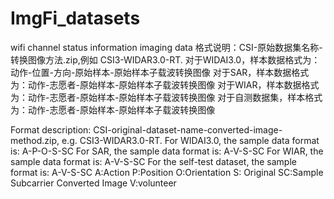 # ImgFi_datasets
wifi channel status information imaging data
格式说明：CSI-原始数据集名称-转换图像方法.zip,例如 CSI3-WIDAR3.0-RT.
对于WIDAI3.0，样本数据格式为：动作-位置-方向-原始样本-原始样本子载波转换图像
对于SAR，样本数据格式为：动作-志愿者-原始样本-原始样本子载波转换图像
对于WIAR，样本数据格式为：动作-志愿者-原始样本-原始样本子载波转换图像
对于自测数据集，样本格式为：动作-志愿者-原始样本-原始样本子载波转换图像

Format description: CSI-original-dataset-name-converted-image-method.zip, e.g. CSI3-WIDAR3.0-RT.
For WIDAI3.0, the sample data format is: A-P-O-S-SC
For SAR, the sample data format is: A-V-S-SC
For WIAR, the sample data format is: A-V-S-SC
For the self-test dataset, the sample format is: A-V-S-SC
A:Action 
P:Position 
O:Orientation 
S: Original 
SC:Sample Subcarrier Converted Image 
V:volunteer
